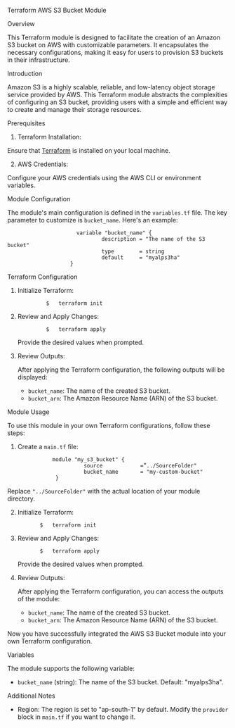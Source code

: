Terraform AWS S3 Bucket Module

Overview

This Terraform module is designed to facilitate the creation of an Amazon S3 bucket on AWS with customizable parameters. It encapsulates the necessary configurations, making it easy for users to provision S3 buckets in their infrastructure.


Introduction

Amazon S3 is a highly scalable, reliable, and low-latency object storage service provided by AWS. This Terraform module abstracts the complexities of configuring an S3 bucket, providing users with a simple and efficient way to create and manage their storage resources.


Prerequisites

1. Terraform Installation:

Ensure that [Terraform](https://www.terraform.io/) is installed on your local machine.

2. AWS Credentials:

Configure your AWS credentials using the AWS CLI or environment variables.


Module Configuration

The module's main configuration is defined in the `variables.tf` file. The key parameter to customize is `bucket_name`. Here's an example:

                          variable "bucket_name" {
                                  description = "The name of the S3 bucket"
                                  type        = string
                                  default     = "myalps3ha"
                        }



Terraform Configuration

1. Initialize Terraform:

                $   terraform init

2. Review and Apply Changes:

                $   terraform apply

   Provide the desired values when prompted.

3. Review Outputs:

   After applying the Terraform configuration, the following outputs will be displayed:

   - `bucket_name`: The name of the created S3 bucket.
   - `bucket_arn`: The Amazon Resource Name (ARN) of the S3 bucket.


Module Usage

To use this module in your own Terraform configurations, follow these steps:

1. Create a `main.tf` file:

                  module "my_s3_bucket" {
                            source            =”../SourceFolder"
                            bucket_name       = "my-custom-bucket"
                   }

Replace `"../SourceFolder"` with the actual location of your module directory.

2. Initialize Terraform:

              $   terraform init
   

3. Review and Apply Changes:

              $   terraform apply
   

   Provide the desired values when prompted.

4. Review Outputs:

   After applying the Terraform configuration, you can access the outputs of the module:

   - `bucket_name`: The name of the created S3 bucket.
   - `bucket_arn`: The Amazon Resource Name (ARN) of the S3 bucket.

Now you have successfully integrated the AWS S3 Bucket module into your own Terraform configuration.


Variables

The module supports the following variable:

- `bucket_name` (string): The name of the S3 bucket. Default: "myalps3ha".


Additional Notes

- Region:
The region is set to "ap-south-1" by default. Modify the `provider` block in `main.tf` if you want to change it.


